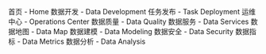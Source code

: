 首页 - Home 
数据开发 - Data Development 
任务发布 - Task Deployment 
运维中心 - Operations Center 
数据质量 - Data Quality 
数据服务 - Data Services 
数据地图 - Data Map 
数据建模 - Data Modeling 
数据安全 - Data Security 
数据指标 - Data Metrics 
数据分析 - Data Analysis